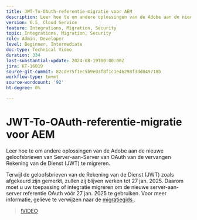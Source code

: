 ```yaml
---
title: JWT-To-OAuth-referentie-migratie voor AEM
description: Leer hoe te om andere oplossingen van de Adobe aan de nieuwe geloofsbrieven van Server-aan-Server te migreren OAuth.
version: 6.5, Cloud Service
feature: Integrations, Migration, Security
topic: Integrations, Migration, Security
role: Admin, Developer
level: Beginner, Intermediate
doc-type: Technical Video
duration: 334
last-substantial-update: 2024-08-19T00:00:00Z
jira: KT-16019
source-git-commit: 82cde75f1ec5b9e03f8f1c1e46298f3dd049718b
workflow-type: tm+mt
source-wordcount: '92'
ht-degree: 0%

---
```



# JWT-To-OAuth-referentie-migratie voor AEM

Leer hoe te om andere oplossingen van de Adobe aan de nieuwe geloofsbrieven van Server-aan-Server van OAuth van de vervangen Rekening van de Dienst (JWT) te migreren.

Terwijl de geloofsbrieven van de Rekening van de Dienst (JWT) zoals afgekeurd zijn gemerkt, zullen zij blijven werken tot 27 jan. 2025. Daarom moet u uw toepassing of integratie migreren om de nieuwe server-aan-server referentie OAuth vóór 27 jan. 2025 te gebruiken. Voor meer informatie, gelieve te verwijzen naar de [ migratiegids ](https://developer.adobe.com/developer-console/docs/guides/authentication/ServerToServerAuthentication/migration/).


>[!VIDEO](https://video.tv.adobe.com/v/3432960/?learn=on)
